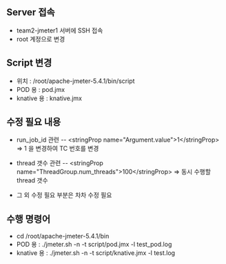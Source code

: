 ## Server 접속
- team2-jmeter1 서버에 SSH 접속
- root 계정으로 변경

## Script 변경
- 위치 : /root/apache-jmeter-5.4.1/bin/script
- POD 용 : pod.jmx
- knative 용 : knative.jmx

## 수정 필요 내용
- run_job_id 관련 
-- \<stringProp name="Argument.value"\>1\</stringProp\> => 1 을 변경하여 TC 번호를 변경 

- thread 갯수 관련
-- \<stringProp name="ThreadGroup.num_threads"\>100\</stringProp\> => 동시 수행할 thread 갯수

- 그 외 수정 필요 부분은 차차 수정 필요

## 수행 명령어
- cd /root/apache-jmeter-5.4.1/bin
- POD 용 : ./jmeter.sh -n -t script/pod.jmx -l test_pod.log
- knative 용 : ./jmeter.sh -n -t script/knative.jmx -l test.log

